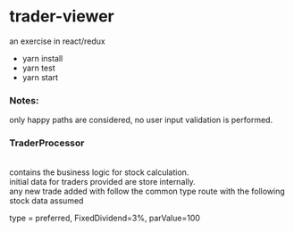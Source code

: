 # trader-viewer
an exercise in react/redux

- yarn install
- yarn test
- yarn start

### Notes:
only happy paths are considered, no user input validation is performed.
### TraderProcessor
</br>contains the business logic for stock calculation.
</br>initial data for traders provided are store internally. 
</br>any new trade added with follow the common type route with the following stock data assumed

type = preferred, FixedDividend=3%, parValue=100<br/>



